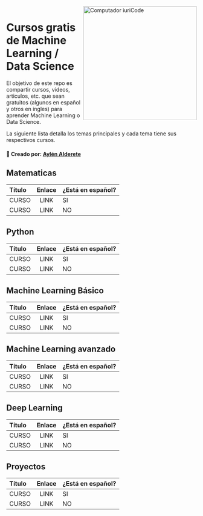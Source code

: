 
<img src="https://user-images.githubusercontent.com/70109524/162004746-c5a9a7dd-dffe-42a1-a98f-0865b3950613.png" min-width="300px" max-width="300px" width="300px" align="right" alt="Computador iuriCode">

# Cursos gratis de Machine Learning / Data Science  

<p align="left"> 
  El objetivo de este repo es compartir cursos, videos, articulos, etc. que sean gratuitos (algunos en español y otros en ingles) para aprender Machine Learning o Data Science.
</p>
<p align="left"> 
  La siguiente lista detalla los temas principales y cada tema tiene sus respectivos cursos.
</p>

#### 💌 Creado por: [Aylén Alderete](https://www.linkedin.com/in/aylenalderete/)
 
## Matematicas
| Título        | Enlace         | ¿Está en español?
|:--------------------|:--------------------:|:--------------------
| CURSO | LINK | SI |
| CURSO | LINK | NO |


## Python
| Título        | Enlace         | ¿Está en español?
|:--------------------|:--------------------:|:--------------------
| CURSO | LINK | SI |
| CURSO | LINK | NO |


## Machine Learning Básico
| Título        | Enlace         | ¿Está en español?
|:--------------------|:--------------------:|:--------------------
| CURSO | LINK | SI |
| CURSO | LINK | NO |


## Machine Learning avanzado
| Título        | Enlace         | ¿Está en español?
|:--------------------|:--------------------:|:--------------------
| CURSO | LINK | SI |
| CURSO | LINK | NO |


## Deep Learning
| Título        | Enlace         | ¿Está en español?
|:--------------------|:--------------------:|:--------------------
| CURSO | LINK | SI |
| CURSO | LINK | NO |


## Proyectos
| Título        | Enlace         | ¿Está en español?
|:--------------------|:--------------------:|:--------------------
| CURSO | LINK | SI |
| CURSO | LINK | NO |

